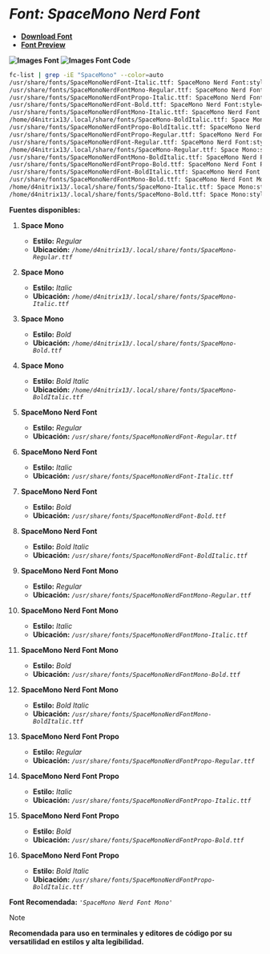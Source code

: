 <!-- Autor: Daniel Benjamin Perez Morales -->
<!-- GitHub: https://github.com/D4nitrix13 -->
<!-- GitLab: https://gitlab.com/D4nitrix13 -->
<!-- Correo electrónico: danielperezdev@proton.me -->

# ***Font: SpaceMono Nerd Font***

- **[Download Font](https://github.com/ryanoasis/nerd-fonts/releases/download/v3.2.1/SpaceMono.zip "https://github.com/ryanoasis/nerd-fonts/releases/download/v3.2.1/SpaceMono.zip")**
- **[Font Preview](https://www.programmingfonts.org/#space "https://www.programmingfonts.org/#space")**

**![Images Font](../../Fonts/SpaceMono%20Nerd%20Font.png "Fonts/SpaceMono Nerd Font.png")**
**![Images Font Code](../../Font%20Images%20Code/SpaceMono%20Nerd%20Font%20Code.png "Font Images Code/SpaceMono Nerd Font Code.png")**

```bash
fc-list | grep -iE "SpaceMono" --color=auto
/usr/share/fonts/SpaceMonoNerdFont-Italic.ttf: SpaceMono Nerd Font:style=Italic
/usr/share/fonts/SpaceMonoNerdFontMono-Regular.ttf: SpaceMono Nerd Font Mono:style=Regular
/usr/share/fonts/SpaceMonoNerdFontPropo-Italic.ttf: SpaceMono Nerd Font Propo:style=Italic
/usr/share/fonts/SpaceMonoNerdFont-Bold.ttf: SpaceMono Nerd Font:style=Bold
/usr/share/fonts/SpaceMonoNerdFontMono-Italic.ttf: SpaceMono Nerd Font Mono:style=Italic
/home/d4nitrix13/.local/share/fonts/SpaceMono-BoldItalic.ttf: Space Mono:style=Bold Italic
/usr/share/fonts/SpaceMonoNerdFontPropo-BoldItalic.ttf: SpaceMono Nerd Font Propo:style=Bold Italic
/usr/share/fonts/SpaceMonoNerdFontPropo-Regular.ttf: SpaceMono Nerd Font Propo:style=Regular
/usr/share/fonts/SpaceMonoNerdFont-Regular.ttf: SpaceMono Nerd Font:style=Regular
/home/d4nitrix13/.local/share/fonts/SpaceMono-Regular.ttf: Space Mono:style=Regular
/usr/share/fonts/SpaceMonoNerdFontMono-BoldItalic.ttf: SpaceMono Nerd Font Mono:style=Bold Italic
/usr/share/fonts/SpaceMonoNerdFontPropo-Bold.ttf: SpaceMono Nerd Font Propo:style=Bold
/usr/share/fonts/SpaceMonoNerdFont-BoldItalic.ttf: SpaceMono Nerd Font:style=Bold Italic
/usr/share/fonts/SpaceMonoNerdFontMono-Bold.ttf: SpaceMono Nerd Font Mono:style=Bold
/home/d4nitrix13/.local/share/fonts/SpaceMono-Italic.ttf: Space Mono:style=Italic
/home/d4nitrix13/.local/share/fonts/SpaceMono-Bold.ttf: Space Mono:style=Bold
```

**Fuentes disponibles:**

1. **Space Mono**
   - **Estilo:** *Regular*
   - **Ubicación:** *`/home/d4nitrix13/.local/share/fonts/SpaceMono-Regular.ttf`*

2. **Space Mono**
   - **Estilo:** *Italic*
   - **Ubicación:** *`/home/d4nitrix13/.local/share/fonts/SpaceMono-Italic.ttf`*

3. **Space Mono**
   - **Estilo:** *Bold*
   - **Ubicación:** *`/home/d4nitrix13/.local/share/fonts/SpaceMono-Bold.ttf`*

4. **Space Mono**
   - **Estilo:** *Bold Italic*
   - **Ubicación:** *`/home/d4nitrix13/.local/share/fonts/SpaceMono-BoldItalic.ttf`*

5. **SpaceMono Nerd Font**
   - **Estilo:** *Regular*
   - **Ubicación:** *`/usr/share/fonts/SpaceMonoNerdFont-Regular.ttf`*

6. **SpaceMono Nerd Font**
   - **Estilo:** *Italic*
   - **Ubicación:** *`/usr/share/fonts/SpaceMonoNerdFont-Italic.ttf`*

7. **SpaceMono Nerd Font**
   - **Estilo:** *Bold*
   - **Ubicación:** *`/usr/share/fonts/SpaceMonoNerdFont-Bold.ttf`*

8. **SpaceMono Nerd Font**
   - **Estilo:** *Bold Italic*
   - **Ubicación:** *`/usr/share/fonts/SpaceMonoNerdFont-BoldItalic.ttf`*

9. **SpaceMono Nerd Font Mono**
   - **Estilo:** *Regular*
   - **Ubicación:** *`/usr/share/fonts/SpaceMonoNerdFontMono-Regular.ttf`*

10. **SpaceMono Nerd Font Mono**
    - **Estilo:** *Italic*
    - **Ubicación:** *`/usr/share/fonts/SpaceMonoNerdFontMono-Italic.ttf`*

11. **SpaceMono Nerd Font Mono**
    - **Estilo:** *Bold*
    - **Ubicación:** *`/usr/share/fonts/SpaceMonoNerdFontMono-Bold.ttf`*

12. **SpaceMono Nerd Font Mono**
    - **Estilo:** *Bold Italic*
    - **Ubicación:** *`/usr/share/fonts/SpaceMonoNerdFontMono-BoldItalic.ttf`*

13. **SpaceMono Nerd Font Propo**
    - **Estilo:** *Regular*
    - **Ubicación:** *`/usr/share/fonts/SpaceMonoNerdFontPropo-Regular.ttf`*

14. **SpaceMono Nerd Font Propo**
    - **Estilo:** *Italic*
    - **Ubicación:** *`/usr/share/fonts/SpaceMonoNerdFontPropo-Italic.ttf`*

15. **SpaceMono Nerd Font Propo**
    - **Estilo:** *Bold*
    - **Ubicación:** *`/usr/share/fonts/SpaceMonoNerdFontPropo-Bold.ttf`*

16. **SpaceMono Nerd Font Propo**
    - **Estilo:** *Bold Italic*
    - **Ubicación:** *`/usr/share/fonts/SpaceMonoNerdFontPropo-BoldItalic.ttf`*

**Font Recomendada:** *`'SpaceMono Nerd Font Mono'`*

> [!NOTE]
> **Recomendada para uso en terminales y editores de código por su versatilidad en estilos y alta legibilidad.**
